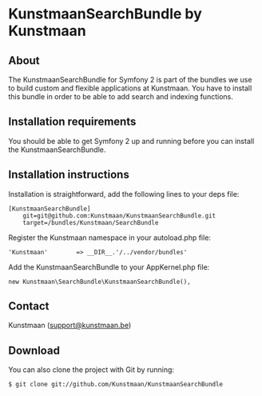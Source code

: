 KunstmaanSearchBundle by Kunstmaan
=================================

About
-----
The KunstmaanSearchBundle for Symfony 2 is part of the bundles we use to build custom and flexible applications at Kunstmaan.
You have to install this bundle in order to be able to add search and indexing functions.

Installation requirements
-------------------------
You should be able to get Symfony 2 up and running before you can install the KunstmaanSearchBundle.

Installation instructions
-------------------------
Installation is straightforward, add the following lines to your deps file:

```
[KunstmaanSearchBundle]
    git=git@github.com:Kunstmaan/KunstmaanSearchBundle.git
    target=/bundles/Kunstmaan/SearchBundle
```

Register the Kunstmaan namespace in your autoload.php file:

```
'Kunstmaan'        => __DIR__.'/../vendor/bundles'
```

Add the KunstmaanSearchBundle to your AppKernel.php file:

```
new Kunstmaan\SearchBundle\KunstmaanSearchBundle(),
```

Contact
-------
Kunstmaan (support@kunstmaan.be)

Download
--------
You can also clone the project with Git by running:

```
$ git clone git://github.com/Kunstmaan/KunstmaanSearchBundle
```